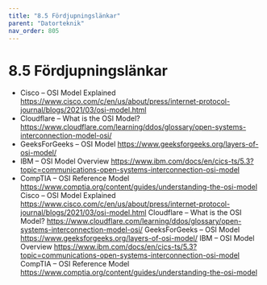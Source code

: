 ```yaml
---
title: "8.5 Fördjupningslänkar"
parent: "Datorteknik"
nav_order: 805
---
```


# 8.5 Fördjupningslänkar

- Cisco – OSI Model Explained https://www.cisco.com/c/en/us/about/press/internet-protocol-journal/blogs/2021/03/osi-model.html
- Cloudflare – What is the OSI Model? https://www.cloudflare.com/learning/ddos/glossary/open-systems-interconnection-model-osi/
- GeeksForGeeks – OSI Model https://www.geeksforgeeks.org/layers-of-osi-model/
- IBM – OSI Model Overview https://www.ibm.com/docs/en/cics-ts/5.3?topic=communications-open-systems-interconnection-osi-model
- CompTIA – OSI Reference Model https://www.comptia.org/content/guides/understanding-the-osi-model
Cisco – OSI Model Explained https://www.cisco.com/c/en/us/about/press/internet-protocol-journal/blogs/2021/03/osi-model.html
Cloudflare – What is the OSI Model? https://www.cloudflare.com/learning/ddos/glossary/open-systems-interconnection-model-osi/
GeeksForGeeks – OSI Model https://www.geeksforgeeks.org/layers-of-osi-model/
IBM – OSI Model Overview https://www.ibm.com/docs/en/cics-ts/5.3?topic=communications-open-systems-interconnection-osi-model
CompTIA – OSI Reference Model https://www.comptia.org/content/guides/understanding-the-osi-model